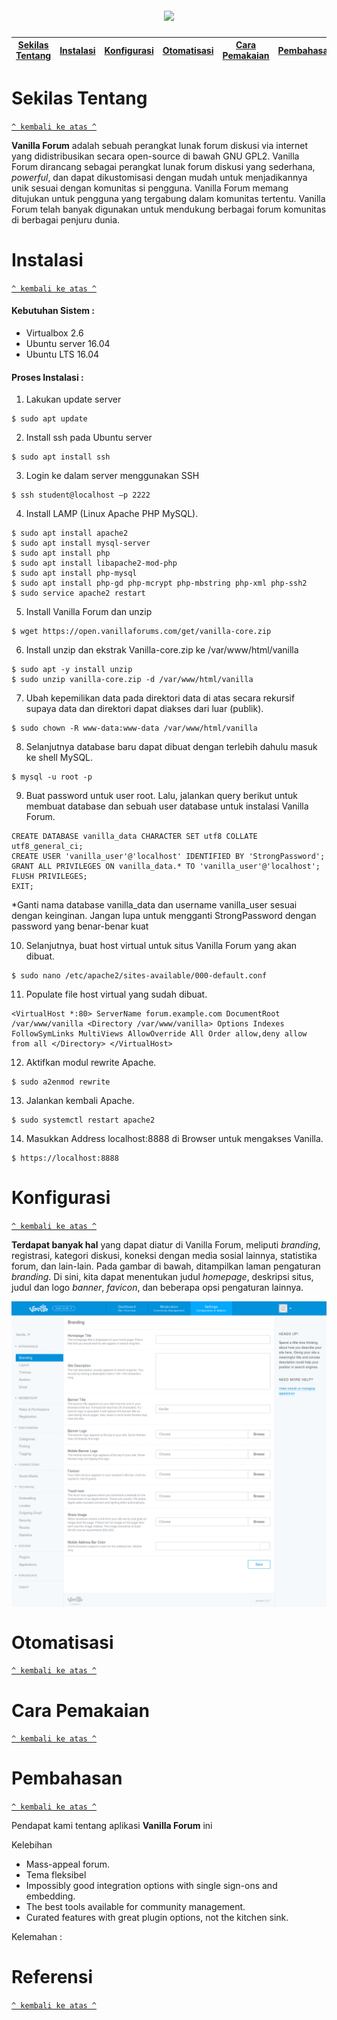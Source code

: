 <h5 align="center"><img src="https://camo.githubusercontent.com/316411cdc29cf834af3ba95fdfddd619ef42d58c/687474703a2f2f696d616765732e762d63646e2e6e65742f76616e696c6c612d626c61636b2d6c6f676f2d3430302e737667"></h5>


[Sekilas Tentang](#sekilas-tentang) | [Instalasi](#instalasi) | [Konfigurasi](#konfigurasi) | [Otomatisasi](#otomatisasi) | [Cara Pemakaian](#cara-pemakaian) | [Pembahasan](#pembahasan) | [Referensi](#referensi)
:---:|:---:|:---:|:---:|:---:|:---:|:---:

# Sekilas Tentang
[`^ kembali ke atas ^`](#)

**Vanilla Forum** adalah sebuah perangkat lunak forum diskusi via internet yang didistribusikan secara open-source
di bawah GNU GPL2. Vanilla Forum dirancang sebagai perangkat lunak forum diskusi yang sederhana, <i>powerful</i>,
dan dapat dikustomisasi dengan mudah untuk menjadikannya unik sesuai dengan komunitas si pengguna. Vanilla Forum
memang ditujukan untuk pengguna yang tergabung dalam komunitas tertentu. Vanilla Forum telah banyak digunakan
untuk mendukung berbagai forum komunitas di berbagai penjuru dunia.

# Instalasi
[`^ kembali ke atas ^`](#)

#### Kebutuhan Sistem :
- Virtualbox 2.6
- Ubuntu server 16.04
- Ubuntu LTS 16.04

#### Proses Instalasi :
1. Lakukan update server
```
$ sudo apt update
```
2. Install ssh pada Ubuntu server
```
$ sudo apt install ssh
```

3. Login ke dalam server menggunakan SSH
```
$ ssh student@localhost –p 2222
```

4. Install LAMP (Linux Apache PHP MySQL).
```
$ sudo apt install apache2 
$ sudo apt install mysql-server 
$ sudo apt install php 
$ sudo apt install libapache2-mod-php 
$ sudo apt install php-mysql 
$ sudo apt install php-gd php-mcrypt php-mbstring php-xml php-ssh2 
$ sudo service apache2 restart 
```
5. Install Vanilla Forum dan unzip
```
$ wget https://open.vanillaforums.com/get/vanilla-core.zip 
```
6. Install unzip dan ekstrak Vanilla-core.zip ke /var/www/html/vanilla 
```
$ sudo apt -y install unzip 
$ sudo unzip vanilla-core.zip -d /var/www/html/vanilla 

```
7. Ubah kepemilikan data pada direktori data di atas secara rekursif supaya data dan direktori dapat diakses dari luar (publik).
```
$ sudo chown -R www-data:www-data /var/www/html/vanilla 
```
8. Selanjutnya database baru dapat dibuat dengan terlebih dahulu masuk ke shell MySQL.
```
$ mysql -u root -p 
```
9. Buat password untuk user root. Lalu, jalankan query berikut untuk membuat database dan sebuah user database untuk instalasi Vanilla Forum. 
```
CREATE DATABASE vanilla_data CHARACTER SET utf8 COLLATE utf8_general_ci; 
CREATE USER 'vanilla_user'@'localhost' IDENTIFIED BY 'StrongPassword'; 
GRANT ALL PRIVILEGES ON vanilla_data.* TO 'vanilla_user'@'localhost'; 
FLUSH PRIVILEGES; 
EXIT;

```
*Ganti nama database vanilla_data dan username vanilla_user sesuai dengan keinginan. Jangan lupa untuk mengganti StrongPassword dengan password yang benar-benar kuat

10. Selanjutnya, buat host virtual untuk situs Vanilla Forum yang akan dibuat.
```
$ sudo nano /etc/apache2/sites-available/000-default.conf 
```
11. Populate file host virtual yang sudah dibuat.
```
<VirtualHost *:80> ServerName forum.example.com DocumentRoot /var/www/vanilla <Directory /var/www/vanilla> Options Indexes FollowSymLinks MultiViews AllowOverride All Order allow,deny allow from all </Directory> </VirtualHost> 
```
12. Aktifkan modul rewrite Apache. 
```
$ sudo a2enmod rewrite 

```

13. Jalankan kembali Apache.
```
$ sudo systemctl restart apache2
```

14. Masukkan Address localhost:8888 di Browser untuk mengakses Vanilla.
```
$ https://localhost:8888
```

# Konfigurasi
[`^ kembali ke atas ^`](#)

**Terdapat banyak hal** yang dapat diatur di Vanilla Forum, meliputi <i>branding</i>, registrasi, kategori diskusi, koneksi dengan media
sosial lainnya, statistika forum, dan lain-lain. Pada gambar di bawah, ditampilkan laman pengaturan <i>branding</i>. Di sini, kita dapat
menentukan judul <i>homepage</i>, deskripsi situs, judul dan logo <i>banner</i>, <i>favicon</i>, dan beberapa opsi pengaturan lainnya.

<img src="https://github.com/alifaz/project-komdat-vanilla/blob/screenshot/screenshot-localhost%208888-2018-03-19-17-32-28.png" align="center">


# Otomatisasi
[`^ kembali ke atas ^`](#)



# Cara Pemakaian
[`^ kembali ke atas ^`](#)



# Pembahasan
[`^ kembali ke atas ^`](#)

Pendapat kami tentang aplikasi **Vanilla Forum** ini

Kelebihan
- Mass-appeal forum.
- Tema fleksibel
- Impossibly good integration options with single sign-ons and embedding.
- The best tools available for community management.
- Curated features with great plugin options, not the kitchen sink.

Kelemahan :

# Referensi
[`^ kembali ke atas ^`](#)
